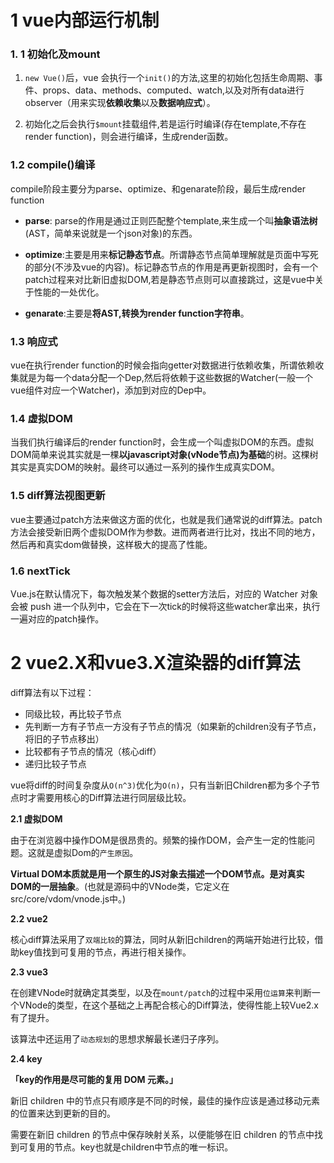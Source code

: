 # 1 vue内部运行机制

### 1. 1 初始化及mount

1. `new Vue()`后，vue 会执行一个`init()`的方法,这里的初始化包括生命周期、事件、props、data、methods、computed、watch,以及对所有data进行observer（用来实现**依赖收集**以及**数据响应式**）。

2. 初始化之后会执行`$mount`挂载组件,若是运行时编译(存在template,不存在render function)，则会进行编译，生成render函数。

### 1.2  compile()编译

compile阶段主要分为parse、optimize、和genarate阶段，最后生成render function

- **parse**: parse的作用是通过正则匹配整个template,来生成一个叫**抽象语法树**(AST，简单来说就是一个json对象)的东西。

- **optimize**:主要是用来**标记静态节点**。所谓静态节点简单理解就是页面中写死的部分(不涉及vue的内容)。标记静态节点的作用是再更新视图时，会有一个patch过程来对比新旧虚拟DOM,若是静态节点则可以直接跳过，这是vue中关于性能的一处优化。

- **genarate**:主要是**将AST,转换为render function字符串**。

### 1.3 响应式

vue在执行render function的时候会指向getter对数据进行依赖收集，所谓依赖收集就是为每一个data分配一个Dep,然后将依赖于这些数据的Watcher(一般一个vue组件对应一个Watcher)，添加到对应的Dep中。

### 1.4 虚拟DOM

当我们执行编译后的render function时，会生成一个叫虚拟DOM的东西。虚拟DOM简单来说其实就是一棵**以javascript对象(vNode节点)为基础**的树。这棵树其实是真实DOM的映射。最终可以通过一系列的操作生成真实DOM。

### 1.5 diff算法视图更新

vue主要通过patch方法来做这方面的优化，也就是我们通常说的diff算法。patch方法会接受新旧两个虚拟DOM作为参数。进而两者进行比对，找出不同的地方，然后再和真实dom做替换，这样极大的提高了性能。

### 1.6 nextTick

Vue.js在默认情况下，每次触发某个数据的setter方法后，对应的 Watcher 对象会被 push 进一个队列中，它会在下一次tick的时候将这些watcher拿出来，执行一遍对应的patch操作。



# 2 vue2.X和vue3.X渲染器的diff算法

diff算法有以下过程：

- 同级比较，再比较子节点
- 先判断一方有子节点一方没有子节点的情况（如果新的children没有子节点，将旧的子节点移出）
- 比较都有子节点的情况（核心diff）
- 递归比较子节点

vue将diff的时间复杂度从`O(n^3)`优化为`O(n)`，只有当新旧Children都为多个子节点时才需要用核心的Diff算法进行同层级比较。

**2.1 虚拟DOM**

由于在浏览器中操作DOM是很昂贵的。频繁的操作DOM，会产生一定的性能问题。这就是虚拟Dom的`产生原因`。

**Virtual DOM本质就是用一个原生的JS对象去描述一个DOM节点。是对真实DOM的一层抽象**。(也就是源码中的VNode类，它定义在src/core/vdom/vnode.js中。)

**2.2 vue2**

核心diff算法采用了`双端比较`的算法，同时从新旧children的两端开始进行比较，借助key值找到可复用的节点，再进行相关操作。

**2.3 vue3**

在创建VNode时就确定其类型，以及在`mount/patch`的过程中采用`位运算`来判断一个VNode的类型，在这个基础之上再配合核心的Diff算法，使得性能上较Vue2.x有了提升。

该算法中还运用了`动态规划`的思想求解最长递归子序列。

**2.4 key**

**「key的作用是尽可能的复用 DOM 元素。」**

新旧 children 中的节点只有顺序是不同的时候，最佳的操作应该是通过移动元素的位置来达到更新的目的。

需要在新旧 children 的节点中保存映射关系，以便能够在旧 children 的节点中找到可复用的节点。key也就是children中节点的唯一标识。